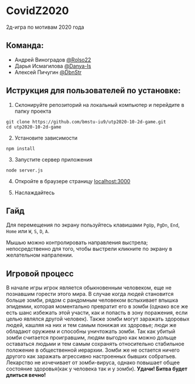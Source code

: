 # CovidZ2020
2д-игра по мотивам 2020 года

## Команда:
* Андрей Виноградов [@Rolso22](https://github.com/Rolso22)
* Дарья Исмагилова [@Danya-Is](https://github.com/Danya-Is)
* Алексей Пичугин [@DbnStr](https://github.com/DbnStr)

## Иструкция для пользователей по установке:

1. Склонируйте репозиторий на локальный компьютер и перейдите в папку проекта
```
git clone https://github.com/bmstu-iu9/utp2020-10-2d-game.git
cd utp2020-10-2d-game
```

2. Установите зависимости
```
npm install
```

3. Запустите сервер приложения
```
node server.js
```

4. Откройте в браузере страницу [localhost:3000](https://localhost:3000)

5. Наслаждайтесь

## Гайд

Для перемещения по экрану пользуйтесь клавишами ```PgUp```, ```PgDn```, ```End```, ```Home``` или ```W```, ```S```, 
```D```, ```A```.

Мышью можно контролировать направления выстрела; непосредственно для того, чтобы выстрели кликните по экрану в 
желательном напралении.

## Игровой процесс

В начале игры игрок является обыкновенным человеком, еще не познавшим горести этого мира. 
В случае когда людей становится больше зомби, рядом с рандомным человеком вспыхивает впышка эпидемии, которая 
моментально превратит его в зомби (однако все же есть шанс избежать этой участи, как и попасть в зону поражения, 
если целью являлся другой человек). Также зомби могут заражать здоровых людей, кашляя на них и тем самым понижая 
их здоровье; люди же обладают оружием и способны уничтожать зомби. Так как убитый зомби считается проигравшим, 
людям выгодно как можно дольще оставаться людьми и тем самым сохранять относительно стабильное положение в 
общественной иерархии. Зомби же не остается ничего другого как заражать агрессивно настроенных бывших собратьев. 
Лекарство не изчечивает от зомби-вируса, однако повышает общее состояние здоровья(как у человека так и у зомби). 
**Удачи! Битва будет длиться вечно!**

